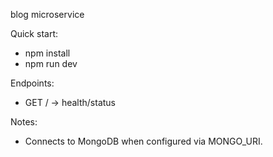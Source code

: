 blog microservice

Quick start:

- npm install
- npm run dev

Endpoints:
- GET / -> health/status

Notes:
- Connects to MongoDB when configured via MONGO_URI.

